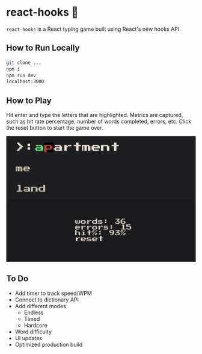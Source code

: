 # react-hooks 🎣

`react-hooks` is a React typing game built using React's new hooks API.

## How to Run Locally
```sh
git clone ...
npm i
npm run dev
localhost:3000
```

## How to Play
Hit enter and type the letters that are highlighted. Metrics are captured, such as hit rate percentage, number of words completed, errors, etc. Click the reset button to start the game over.

![alt text](assets/example-screen.png "Example")

## To Do
- Add timer to track speed/WPM
- Connect to dictionary API 
- Add different modes
  - Endless
  - Timed
  - Hardcore
- Word difficulty
- UI updates
- Optimized production build